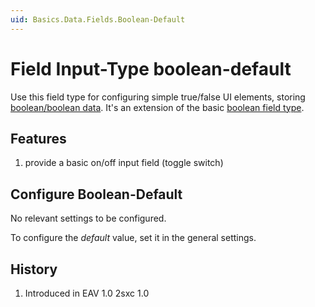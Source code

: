 ```yaml
---
uid: Basics.Data.Fields.Boolean-Default
---
```

# Field Input-Type **boolean-default**

Use this field type for configuring simple true/false UI elements, storing [boolean/boolean data](xref:Specs.Data.Values.Boolean). It's an extension of the basic [boolean field type](xref:Specs.Data.Inputs.Boolean).

## Features 

1. provide a basic on/off input field (toggle switch)

## Configure Boolean-Default

No relevant settings to be configured.

To configure the _default_ value, set it in the general settings.

## History

1. Introduced in EAV 1.0 2sxc 1.0